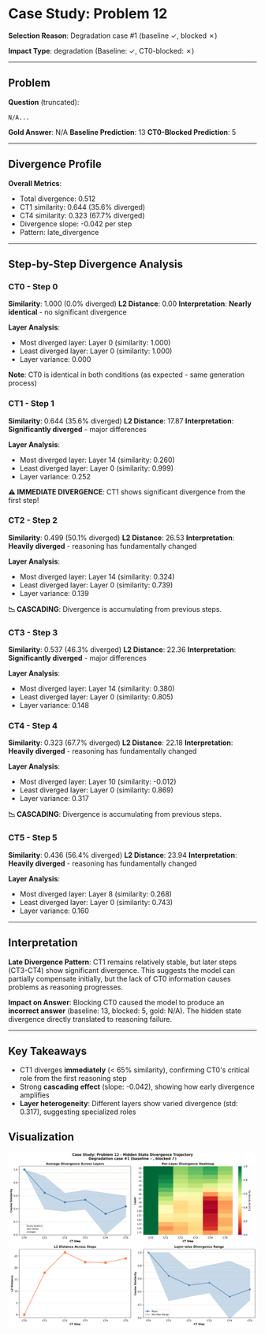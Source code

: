 # Case Study: Problem 12

**Selection Reason**: Degradation case #1 (baseline ✓, blocked ✗)

**Impact Type**: degradation (Baseline: ✓, CT0-blocked: ✗)

---

## Problem

**Question** (truncated):
```
N/A...
```

**Gold Answer**: N/A
**Baseline Prediction**: 13
**CT0-Blocked Prediction**: 5

---

## Divergence Profile

**Overall Metrics**:
- Total divergence: 0.512
- CT1 similarity: 0.644 (35.6% diverged)
- CT4 similarity: 0.323 (67.7% diverged)
- Divergence slope: -0.042 per step
- Pattern: late_divergence

---

## Step-by-Step Divergence Analysis

### CT0 - Step 0

**Similarity**: 1.000 (0.0% diverged)
**L2 Distance**: 0.00
**Interpretation**: **Nearly identical** - no significant divergence

**Layer Analysis**:
- Most diverged layer: Layer 0 (similarity: 1.000)
- Least diverged layer: Layer 0 (similarity: 1.000)
- Layer variance: 0.000

**Note**: CT0 is identical in both conditions (as expected - same generation process)

### CT1 - Step 1

**Similarity**: 0.644 (35.6% diverged)
**L2 Distance**: 17.87
**Interpretation**: **Significantly diverged** - major differences

**Layer Analysis**:
- Most diverged layer: Layer 14 (similarity: 0.260)
- Least diverged layer: Layer 0 (similarity: 0.999)
- Layer variance: 0.252

**⚠️ IMMEDIATE DIVERGENCE**: CT1 shows significant divergence from the first step!

### CT2 - Step 2

**Similarity**: 0.499 (50.1% diverged)
**L2 Distance**: 26.53
**Interpretation**: **Heavily diverged** - reasoning has fundamentally changed

**Layer Analysis**:
- Most diverged layer: Layer 14 (similarity: 0.324)
- Least diverged layer: Layer 0 (similarity: 0.739)
- Layer variance: 0.139

**📉 CASCADING**: Divergence is accumulating from previous steps.

### CT3 - Step 3

**Similarity**: 0.537 (46.3% diverged)
**L2 Distance**: 22.36
**Interpretation**: **Significantly diverged** - major differences

**Layer Analysis**:
- Most diverged layer: Layer 14 (similarity: 0.380)
- Least diverged layer: Layer 0 (similarity: 0.805)
- Layer variance: 0.148

### CT4 - Step 4

**Similarity**: 0.323 (67.7% diverged)
**L2 Distance**: 22.18
**Interpretation**: **Heavily diverged** - reasoning has fundamentally changed

**Layer Analysis**:
- Most diverged layer: Layer 10 (similarity: -0.012)
- Least diverged layer: Layer 0 (similarity: 0.869)
- Layer variance: 0.317

**📉 CASCADING**: Divergence is accumulating from previous steps.

### CT5 - Step 5

**Similarity**: 0.436 (56.4% diverged)
**L2 Distance**: 23.94
**Interpretation**: **Heavily diverged** - reasoning has fundamentally changed

**Layer Analysis**:
- Most diverged layer: Layer 8 (similarity: 0.268)
- Least diverged layer: Layer 0 (similarity: 0.743)
- Layer variance: 0.160

---

## Interpretation

**Late Divergence Pattern**: CT1 remains relatively stable, but later steps (CT3-CT4) show significant
divergence. This suggests the model can partially compensate initially, but the lack of CT0 information
causes problems as reasoning progresses.

**Impact on Answer**: Blocking CT0 caused the model to produce an **incorrect answer**
(baseline: 13, blocked: 5, gold: N/A).
The hidden state divergence directly translated to reasoning failure.

---

## Key Takeaways

- CT1 diverges **immediately** (< 65% similarity), confirming CT0's critical role from the first reasoning step
- Strong **cascading effect** (slope: -0.042), showing how early divergence amplifies
- **Layer heterogeneity**: Different layers show varied divergence (std: 0.317), suggesting specialized roles

## Visualization

![Divergence Trajectory](case_05_problem_12_divergence.png)
